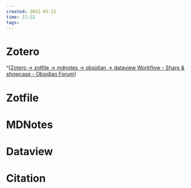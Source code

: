 ```yaml
---
created: 2021-03-31
time: 21:22
tags: 
---
```


# Zotero
^[[Zotero -> zotfile -> mdnotes -> obsidian -> dataview Workflow - Share & showcase - Obsidian Forum](https://forum.obsidian.md/t/zotero-zotfile-mdnotes-obsidian-dataview-workflow/15536)]


# Zotfile
# MDNotes

# Dataview

# Citation